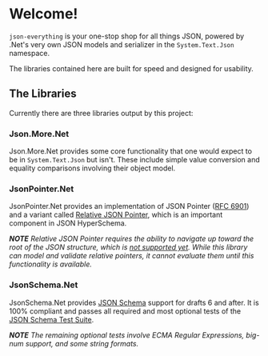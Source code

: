 # Welcome!

`json-everything` is your one-stop shop for all things JSON, powered by .Net's very own JSON models and serializer in the `System.Text.Json` namespace.

The libraries contained here are built for speed and designed for usability.

## The Libraries

Currently there are three libraries output by this project:

### Json.More.Net

Json.More.Net provides some core functionality that one would expect to be in `System.Text.Json` but isn't.  These include simple value conversion and equality comparisons involving their object model.

### JsonPointer.Net
JsonPointer.Net provides an implementation of JSON Pointer ([RFC 6901](https://tools.ietf.org/html/rfc6901)) and a variant called [Relative JSON Pointer](), which is an important component in JSON HyperSchema.

***NOTE** Relative JSON Pointer requires the ability to navigate up toward the root of the JSON structure, which is [not supported yet](https://github.com/dotnet/runtime/issues/40452).  While this library can model and validate relative pointers, it cannot evaluate them until this functionality is available.*

### JsonSchema.Net

JsonSchema.Net provides [JSON Schema](https://json-schema.org) support for drafts 6 and after.  It is 100% compliant and passes all required and most optional tests of the [JSON Schema Test Suite](https://github.com/json-schema-org/JSON-Schema-Test-Suite).

***NOTE** The remaining optional tests involve ECMA Regular Expressions, big-num support, and some string formats.*